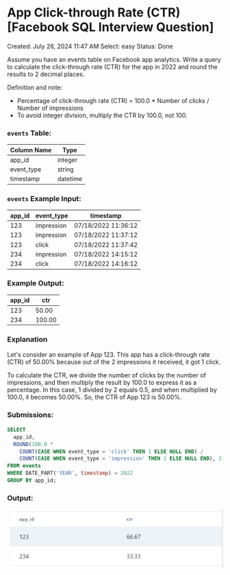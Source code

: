 # App Click-through Rate (CTR) [Facebook SQL Interview Question]

Created: July 26, 2024 11:47 AM
Select: easy
Status: Done

Assume you have an events table on Facebook app analytics. Write a query to calculate the click-through rate (CTR) for the app in 2022 and round the results to 2 decimal places.

Definition and note:

- Percentage of click-through rate (CTR) = 100.0 * Number of clicks / Number of impressions
- To avoid integer division, multiply the CTR by 100.0, not 100.

### **`events` Table:**

| Column Name | Type |
| --- | --- |
| app_id | integer |
| event_type | string |
| timestamp | datetime |

### **`events` Example Input:**

| app_id | event_type | timestamp |
| --- | --- | --- |
| 123 | impression | 07/18/2022 11:36:12 |
| 123 | impression | 07/18/2022 11:37:12 |
| 123 | click | 07/18/2022 11:37:42 |
| 234 | impression | 07/18/2022 14:15:12 |
| 234 | click | 07/18/2022 14:16:12 |

### **Example Output:**

| app_id | ctr |
| --- | --- |
| 123 | 50.00 |
| 234 | 100.00 |

### **Explanation**

Let's consider an example of App 123. This app has a click-through rate (CTR) of 50.00% because out of the 2 impressions it received, it got 1 click.

To calculate the CTR, we divide the number of clicks by the number of impressions, and then multiply the result by 100.0 to express it as a percentage. In this case, 1 divided by 2 equals 0.5, and when multiplied by 100.0, it becomes 50.00%. So, the CTR of App 123 is 50.00%.

### **Submissions:**

```sql
SELECT
  app_id,
  ROUND(100.0 * 
    COUNT(CASE WHEN event_type = 'click' THEN 1 ELSE NULL END) / 
    COUNT(CASE WHEN event_type = 'impression' THEN 1 ELSE NULL END), 2) AS ctr
FROM events
WHERE DATE_PART('YEAR', timestamp) = 2022
GROUP BY app_id;
```

### **Output:**

![Result](https://github.com/lizasizas/SQL-Learning-Journey/blob/main/04%20Practice/01%20DataLemur/App%20Click-through%20Rate%20(CTR)/Screenshot%202024-08-01%20114951.png)
